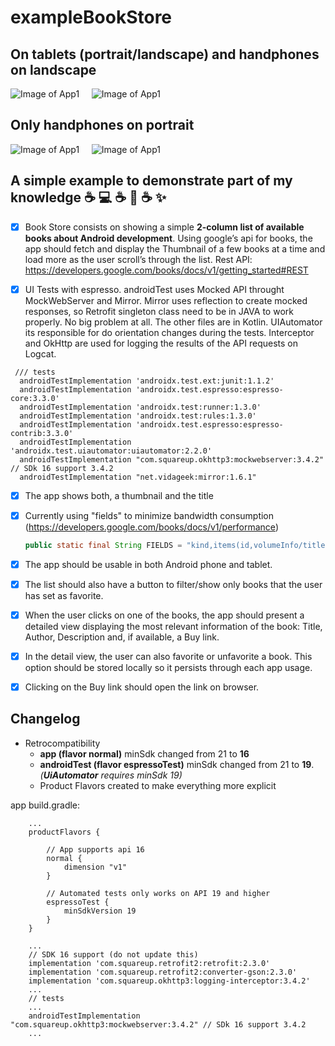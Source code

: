 # exampleBookStore

## On tablets (portrait/landscape) and handphones on landscape
![Image of App1](https://i.imgur.com/2Mp52oSm.jpg)  &nbsp;&nbsp;&nbsp; ![Image of App1](https://i.imgur.com/Nn0QwiWm.jpg) 

## Only handphones on portrait
![Image of App1](https://i.imgur.com/a06HeUbm.png)  &nbsp;&nbsp;&nbsp; ![Image of App1](https://i.imgur.com/2BHaGJLm.jpg)

## A simple example to demonstrate part of my knowledge :coffee: :computer: :coffee: :iphone: :coffee: :sparkles:


  - [x] Book Store consists on showing a simple **2-column list of available books about Android development**. Using google’s api for books, the app should fetch and display the Thumbnail of a few books at a time and load more as the user scroll’s through the list. 
Rest API: https://developers.google.com/books/docs/v1/getting_started#REST

  - [x] UI Tests with espresso. androidTest uses Mocked API throught MockWebServer and Mirror. Mirror uses reflection to create mocked responses, so Retrofit singleton class need to be in JAVA to work properly. No big problem at all. The other files are in Kotlin. UIAutomator its responsible for do orientation changes during the tests. Interceptor and OkHttp are used for logging the results of the API requests on Logcat.
  
  ```
   /// tests
    androidTestImplementation 'androidx.test.ext:junit:1.1.2'
    androidTestImplementation 'androidx.test.espresso:espresso-core:3.3.0'
    androidTestImplementation 'androidx.test:runner:1.3.0'
    androidTestImplementation 'androidx.test:rules:1.3.0'
    androidTestImplementation 'androidx.test.espresso:espresso-contrib:3.3.0'
    androidTestImplementation 'androidx.test.uiautomator:uiautomator:2.2.0'
    androidTestImplementation "com.squareup.okhttp3:mockwebserver:3.4.2" // SDk 16 support 3.4.2
    androidTestImplementation "net.vidageek:mirror:1.6.1"
  ```


  - [x] The app shows both, a thumbnail and the title 
  
  - [x] Currently using "fields" to minimize bandwidth consumption (https://developers.google.com/books/docs/v1/performance)
  
    ```JAVA
    public static final String FIELDS = "kind,items(id,volumeInfo/title,volumeInfo/authors,volumeInfo/publisher,volumeInfo/publishedDate,volumeInfo/description,volumeInfo/imageLinks(smallThumbnail)searchInfo(textSnippet),saleInfo/buyLink)";
    ```
  
  - [x] The app should be usable in both Android phone and tablet.
  
  - [x] The list should also have a button to filter/show only books that the user has set as favorite.

  - [x] When the user clicks on one of the books, the app should present a detailed view displaying the most relevant information of the book: Title, Author, Description and, if available, a Buy link.

  - [x] In the detail view, the user can also favorite or unfavorite a book. This option should be stored locally so it persists through each app usage.
  
  - [x] Clicking on the Buy link should open the link on browser.



## Changelog
  - Retrocompatibility
    - **app (flavor normal)** minSdk changed from 21 to **16**
    - **androidTest (flavor espressoTest)** minSdk changed from 21 to **19**. _(**UiAutomator** requires minSdk 19)_
    - Product Flavors created to make everything more explicit

app build.gradle:

```
    ...
    productFlavors {

        // App supports api 16
        normal {
            dimension "v1"
        }

        // Automated tests only works on API 19 and higher
        espressoTest {
            minSdkVersion 19
        }
    }
    
    ...
    // SDK 16 support (do not update this)
    implementation 'com.squareup.retrofit2:retrofit:2.3.0'
    implementation 'com.squareup.retrofit2:converter-gson:2.3.0'
    implementation 'com.squareup.okhttp3:logging-interceptor:3.4.2'
    ...
    // tests
    ...
    androidTestImplementation "com.squareup.okhttp3:mockwebserver:3.4.2" // SDk 16 support 3.4.2
    ...
```
